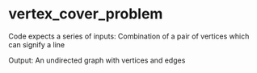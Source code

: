 # vertex_cover_problem

Code expects a series of inputs:
Combination of a pair of vertices which can signify a line

Output:
An undirected graph with vertices and edges
